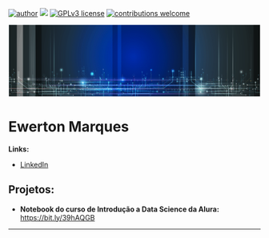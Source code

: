 [![author](https://img.shields.io/badge/author-emarques10-red.svg)](https://www.linkedin.com/in/ewerton-marques-8b199185) [![](https://img.shields.io/badge/python-3.7+-blue.svg)](https://www.python.org/downloads/release/python-365/) [![GPLv3 license](https://img.shields.io/badge/License-GPLv3-blue.svg)](http://perso.crans.org/besson/LICENSE.html) [![contributions welcome](https://img.shields.io/badge/contributions-welcome-brightgreen.svg?style=flat)](https://github.com/emarques10/data_science/issues)
<p align="center">
  <img src="banner.jpg" >
</p>

# Ewerton Marques


**Links:**
* [LinkedIn](https://www.linkedin.com/in/ewerton-marques-8b199185)


## Projetos:

* **Notebook do curso de Introdução a Data Science da Alura:** https://bit.ly/39hAQGB


---




